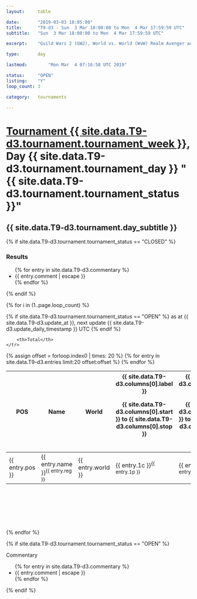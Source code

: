 ```yaml
---
layout: 	table

date: 		"2019-03-03 18:05:00"
title: 		"T9-d3 - Sun  3 Mar 18:00:00 to Mon  4 Mar 17:59:59 UTC"
subtitle: 	"Sun  3 Mar 18:00:00 to Mon  4 Mar 17:59:59 UTC"

excerpt:    "Guild Wars 2 (GW2), World vs. World (WvW) Realm Avenger achivement Tournament. \"Every Kill Counts\""

type:       day

lastmod: 		"Mon Mar  4 07:16:58 UTC 2019"

status:     "OPEN"
listing:    "Y"
loop_count: 3

category: 	tournaments

---
```

<div class="table_header">
    <h1><a href="{{ site.data.T9-d3.tournament.week_url }}">Tournament {{ site.data.T9-d3.tournament.tournament_week }}</a>, Day {{ site.data.T9-d3.tournament.tournament_day }} "{{ site.data.T9-d3.tournament.tournament_status }}"</h1>
    <h2>{{ site.data.T9-d3.tournament.day_subtitle }}</h2> 
</div>

{% if site.data.T9-d3.tournament.tournament_status == "CLOSED" %} 
<div class="commentary">
  <h3>Results</h3>
  <ul>
    {% for entry in site.data.T9-d3.commentary %}
    <li class="commentary_list">{{ entry.comment | escape }}</li>
    {% endfor %}
  </ul>
</div>
{% endif %}


{% for i in (1..page.loop_count) %}

{% if site.data.T9-d3.tournament.tournament_status == "OPEN" %} 
<span class="table_nextupdate">as at {{ site.data.T9-d3.update_at }}, next update {{ site.data.T9-d3.update_daily_timestamp }} UTC</span> 
{% endif %}

<table class="day_table">
  <colgroup>
    <col style="width:18px">
    <col style="width:55px">
    <col style="width:55px">
    <col style="width:12px">
    <col style="width:12px">
    <col style="width:12px">
    <col style="width:12px">
    <col style="width:12px">
    <col style="width:12px">
    <col style="width:12px">
    <col style="width:12px">
    <col style="width:12px">
    <col style="width:12px">
    <col style="width:12px">
    <col style="width:12px">
    <col style="width:12px">
    <col style="width:12px">
    <col style="width:12px">
    <col style="width:12px">
    <col style="width:12px">
    <col style="width:12px">
    <col style="width:12px">
    <col style="width:12px">
    <col style="width:12px">
    <col style="width:12px">
    <col style="width:12px">
    <col style="width:12px">
    <col style="width:18px">
  </colgroup>  
  <thead>
    <tr>
        <th>POS</th>
        <th class="AlignLeft">Name</th>
        <th class="AlignLeft">World</th>

<th><div class="label">{{ site.data.T9-d3.columns[0].label }}<p class="onhover">{{ site.data.T9-d3.columns[0].start }} to {{ site.data.T9-d3.columns[0].stop }}</p></div>​</th>
<th><div class="label">{{ site.data.T9-d3.columns[1].label }}<p class="onhover">{{ site.data.T9-d3.columns[1].start }} to {{ site.data.T9-d3.columns[1].stop }}</p></div>​</th>
<th><div class="label">{{ site.data.T9-d3.columns[2].label }}<p class="onhover">{{ site.data.T9-d3.columns[2].start }} to {{ site.data.T9-d3.columns[2].stop }}</p></div>​</th>
<th><div class="label">{{ site.data.T9-d3.columns[3].label }}<p class="onhover">{{ site.data.T9-d3.columns[3].start }} to {{ site.data.T9-d3.columns[3].stop }}</p></div>​</th>
<th><div class="label">{{ site.data.T9-d3.columns[4].label }}<p class="onhover">{{ site.data.T9-d3.columns[4].start }} to {{ site.data.T9-d3.columns[4].stop }}</p></div>​</th>
<th><div class="label">{{ site.data.T9-d3.columns[5].label }}<p class="onhover">{{ site.data.T9-d3.columns[5].start }} to {{ site.data.T9-d3.columns[5].stop }}</p></div>​</th>
<th><div class="label">{{ site.data.T9-d3.columns[6].label }}<p class="onhover">{{ site.data.T9-d3.columns[6].start }} to {{ site.data.T9-d3.columns[6].stop }}</p></div>​</th>
<th><div class="label">{{ site.data.T9-d3.columns[7].label }}<p class="onhover">{{ site.data.T9-d3.columns[7].start }} to {{ site.data.T9-d3.columns[7].stop }}</p></div>​</th>
<th><div class="label">{{ site.data.T9-d3.columns[8].label }}<p class="onhover">{{ site.data.T9-d3.columns[8].start }} to {{ site.data.T9-d3.columns[8].stop }}</p></div>​</th>
<th><div class="label">{{ site.data.T9-d3.columns[9].label }}<p class="onhover">{{ site.data.T9-d3.columns[9].start }} to {{ site.data.T9-d3.columns[9].stop }}</p></div>​</th>
<th><div class="label">{{ site.data.T9-d3.columns[10].label }}<p class="onhover">{{ site.data.T9-d3.columns[10].start }} to {{ site.data.T9-d3.columns[10].stop }}</p></div>​</th>

<th><div class="label">{{ site.data.T9-d3.columns[11].label }}<p class="onhover">{{ site.data.T9-d3.columns[11].start }} to {{ site.data.T9-d3.columns[11].stop }}</p></div>​</th>
<th><div class="label">{{ site.data.T9-d3.columns[12].label }}<p class="onhover">{{ site.data.T9-d3.columns[12].start }} to {{ site.data.T9-d3.columns[12].stop }}</p></div>​</th>
<th><div class="label">{{ site.data.T9-d3.columns[13].label }}<p class="onhover">{{ site.data.T9-d3.columns[13].start }} to {{ site.data.T9-d3.columns[13].stop }}</p></div>​</th>
<th><div class="label">{{ site.data.T9-d3.columns[14].label }}<p class="onhover">{{ site.data.T9-d3.columns[14].start }} to {{ site.data.T9-d3.columns[14].stop }}</p></div>​</th>
<th><div class="label">{{ site.data.T9-d3.columns[15].label }}<p class="onhover">{{ site.data.T9-d3.columns[15].start }} to {{ site.data.T9-d3.columns[15].stop }}</p></div>​</th>
<th><div class="label">{{ site.data.T9-d3.columns[16].label }}<p class="onhover">{{ site.data.T9-d3.columns[16].start }} to {{ site.data.T9-d3.columns[16].stop }}</p></div>​</th>
<th><div class="label">{{ site.data.T9-d3.columns[17].label }}<p class="onhover">{{ site.data.T9-d3.columns[17].start }} to {{ site.data.T9-d3.columns[17].stop }}</p></div>​</th>
<th><div class="label">{{ site.data.T9-d3.columns[18].label }}<p class="onhover">{{ site.data.T9-d3.columns[18].start }} to {{ site.data.T9-d3.columns[18].stop }}</p></div>​</th>
<th><div class="label">{{ site.data.T9-d3.columns[19].label }}<p class="onhover">{{ site.data.T9-d3.columns[19].start }} to {{ site.data.T9-d3.columns[19].stop }}</p></div>​</th>
<th><div class="label">{{ site.data.T9-d3.columns[20].label }}<p class="onhover">{{ site.data.T9-d3.columns[20].start }} to {{ site.data.T9-d3.columns[20].stop }}</p></div>​</th>

<th><div class="label">{{ site.data.T9-d3.columns[21].label }}<p class="onhover">{{ site.data.T9-d3.columns[21].start }} to {{ site.data.T9-d3.columns[21].stop }}</p></div>​</th>
<th><div class="label">{{ site.data.T9-d3.columns[22].label }}<p class="onhover">{{ site.data.T9-d3.columns[22].start }} to {{ site.data.T9-d3.columns[22].stop }}</p></div>​</th>
<th><div class="label">{{ site.data.T9-d3.columns[23].label }}<p class="onhover">{{ site.data.T9-d3.columns[23].start }} to {{ site.data.T9-d3.columns[23].stop }}</p></div>​</th>

        <th>Total</th>
    </tr>
  </thead>
  {% assign offset = forloop.index0 | times: 20 %}
<tbody>
{% for entry in site.data.T9-d3.entries limit:20 offset:offset %}
  <tr>
    <td class="pl{{ entry.pos }}">{{ entry.pos }}</td>
    <td class="AlignLeft">{{ entry.name }}<sup>{{ entry.reg }}</sup></td>
    <td class="AlignLeft">{{ entry.world }}</td>
    <td class="pl{{ entry.1p }}">{{ entry.1c }}<sup>{{ entry.1p }}</sup></td>
    <td class="pl{{ entry.2p }}">{{ entry.2c }}<sup>{{ entry.2p }}</sup></td>
    <td class="pl{{ entry.3p }}">{{ entry.3c }}<sup>{{ entry.3p }}</sup></td>
    <td class="pl{{ entry.4p }}">{{ entry.4c }}<sup>{{ entry.4p }}</sup></td>
    <td class="pl{{ entry.5p }}">{{ entry.5c }}<sup>{{ entry.5p }}</sup></td>
    <td class="pl{{ entry.6p }}">{{ entry.6c }}<sup>{{ entry.6p }}</sup></td>
    <td class="pl{{ entry.7p }}">{{ entry.7c }}<sup>{{ entry.7p }}</sup></td>
    <td class="pl{{ entry.8p }}">{{ entry.8c }}<sup>{{ entry.8p }}</sup></td>
    <td class="pl{{ entry.9p }}">{{ entry.9c }}<sup>{{ entry.9p }}</sup></td>
    <td class="pl{{ entry.10p }}">{{ entry.10c }}<sup>{{ entry.10p }}</sup></td>
    <td class="pl{{ entry.11p }}">{{ entry.11c }}<sup>{{ entry.11p }}</sup></td>
    <td class="pl{{ entry.12p }}">{{ entry.12c }}<sup>{{ entry.12p }}</sup></td>
    <td class="pl{{ entry.13p }}">{{ entry.13c }}<sup>{{ entry.13p }}</sup></td>
    <td class="pl{{ entry.14p }}">{{ entry.14c }}<sup>{{ entry.14p }}</sup></td>
    <td class="pl{{ entry.15p }}">{{ entry.15c }}<sup>{{ entry.15p }}</sup></td>
    <td class="pl{{ entry.16p }}">{{ entry.16c }}<sup>{{ entry.16p }}</sup></td>
    <td class="pl{{ entry.17p }}">{{ entry.17c }}<sup>{{ entry.17p }}</sup></td>
    <td class="pl{{ entry.18p }}">{{ entry.18c }}<sup>{{ entry.18p }}</sup></td>
    <td class="pl{{ entry.19p }}">{{ entry.19c }}<sup>{{ entry.19p }}</sup></td>
    <td class="pl{{ entry.20p }}">{{ entry.20c }}<sup>{{ entry.20p }}</sup></td>
    <td class="pl{{ entry.21p }}">{{ entry.21c }}<sup>{{ entry.21p }}</sup></td>
    <td class="pl{{ entry.22p }}">{{ entry.22c }}<sup>{{ entry.22p }}</sup></td>
    <td class="pl{{ entry.23p }}">{{ entry.23c }}<sup>{{ entry.23p }}</sup></td>
    <td class="pl{{ entry.24p }}">{{ entry.24c }}<sup>{{ entry.24p }}</sup></td>
    <td>{{ entry.total }}</td>
  </tr>
{% endfor %}  
</tbody>
</table>
<div class="leaderboard">
  <script async src="//pagead2.googlesyndication.com/pagead/js/adsbygoogle.js"></script>
  <!-- 728x90 -->
  <ins class="adsbygoogle"
       style="display:inline-block;width:728px;height:90px"
       data-ad-client="ca-pub-3274917281288240"
       data-ad-slot="3870538733"></ins>
  <script>
  (adsbygoogle = window.adsbygoogle || []).push({});
  </script>    
</div>
<br />
{% endfor %}

{% if site.data.T9-d3.tournament.tournament_status == "OPEN" %} 
<div class="commentary">
  <span class="commentary_title">Commentary</span>
  <ul>
    {% for entry in site.data.T9-d3.commentary %}
    <li class="commentary_list">{{ entry.comment | escape }}</li>
    {% endfor %}
  </ul>
</div>
{% endif %}


